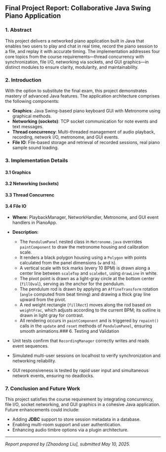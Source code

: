 ## Final Project Report: Collaborative Java Swing Piano Application

### 1. Abstract

This project delivers a networked piano application built in Java that enables two users to play and chat in real time, record the piano session to a file, and replay it with accurate timing. The implementation addresses four core topics from the course requirements—thread concurrency with synchronization, file I/O, networking via sockets, and GUI graphics—in distinct modules to ensure clarity, modularity, and maintainability.

### 2. Introduction

With the option to substitute the final exam, this project demonstrates mastery of advanced Java features. The application architecture comprises the following components:

* **Graphics**: Java Swing-based piano keyboard GUI with Metronome using graphical methods.
* **Networking (sockets)**: TCP socket communication for note events and text messages.
* **Thread concurrency**: Multi-threaded management of audio playback, recording, network I/O, metronome, and GUI events.
* **File IO**: File-based storage and retrieval of recorded sessions, real piano sample sound loading.

### 3. Implementation Details
#### 3.1 Graphics
#### 3.2 Networking (sockets)
#### 3.3 Thread Concurrenc
#### 3.4 File IO

* **Where:** PlaybackManager, NetworkHandler, Metronome, and GUI event handlers in PianoApp.
* **Description:**

  * The `PendulumPanel` nested class in `Metronome.java` overrides `paintComponent` to draw the metronome housing and calibration scale.
  * It renders a black polygon housing using a `Polygon` with points calculated from the panel dimensions (`w` and `h`).
  * A vertical scale with tick marks (every 10 BPM) is drawn along a center line between `scaleTop` and `scaleBot`, using `drawLine` in white.
  * The pivot point is drawn as a light-gray circle at the bottom center (`fillOval`), serving as the anchor for the pendulum.
  * The pendulum rod is drawn by applying an `AffineTransform` rotation (`angle` computed from beat timing) and drawing a thick gray line upward from the pivot.
  * A red weight rectangle (`fillRect`) moves along the rod based on `weightFrac`, which adjusts according to the current BPM; its outline is drawn in light gray for contrast.
  * All rendering occurs in `paintComponent` and is triggered by `repaint()` calls in the `update` and `reset` methods of `PendulumPanel`, ensuring smooth animations.### 6. Testing and Validation
* Unit tests confirm that `RecordingManager` correctly writes and reads event sequences.
* Simulated multi-user sessions on localhost to verify synchronization and networking reliability.
* GUI responsiveness is tested by rapid user input and simultaneous network events, ensuring no deadlocks.

### 7. Conclusion and Future Work

This project satisfies the course requirement by integrating concurrency, file I/O, socket networking, and GUI graphics in a cohesive Java application. Future enhancements could include:

* Adding **JDBC** support to store session metadata in a database.
* Enabling multi-room support and user authentication.
* Enhancing audio timbre options via a plugin architecture.

---

*Report prepared by \[Zhaodong Liu], submitted May 10, 2025.*
